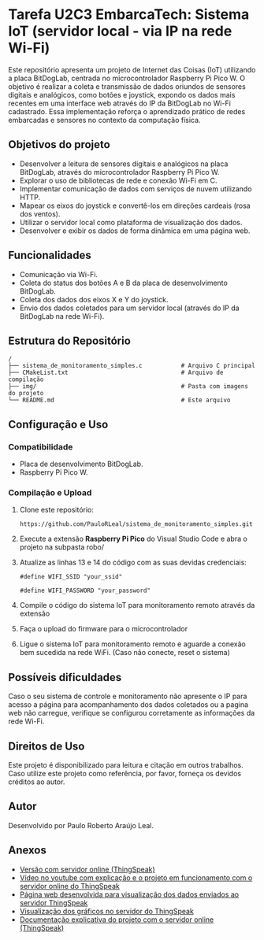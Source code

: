 # Tarefa U2C3 EmbarcaTech: Sistema IoT (servidor local - via IP na rede Wi-Fi)

Este repositório apresenta um projeto de Internet das Coisas (IoT) utilizando a placa BitDogLab, centrada no microcontrolador Raspberry Pi Pico W. O objetivo é realizar a coleta e transmissão de dados oriundos de sensores digitais e analógicos, como botões e joystick, expondo os dados mais recentes em uma interface web através do IP da BitDogLab no Wi-Fi cadastrado. Essa implementação reforça o aprendizado prático de redes embarcadas e sensores no contexto da computação física.

## Objetivos do projeto

- Desenvolver a leitura de sensores digitais e analógicos na placa BitDogLab, através do microcontrolador Raspberry Pi Pico W.
- Explorar o uso de bibliotecas de rede e conexão Wi-Fi em C.
- Implementar comunicação de dados com serviços de nuvem utilizando HTTP.
- Mapear os eixos do joystick e convertê-los em direções cardeais (rosa dos ventos).
- Utilizar o servidor local como plataforma de visualização dos dados.
- Desenvolver e exibir os dados de forma dinâmica em uma página web.


## Funcionalidades

- Comunicação via Wi-Fi.
- Coleta do status dos botões A e B da placa de desenvolvimento BitDogLab.
- Coleta dos dados dos eixos X e Y do joystick.
- Envio dos dados coletados para um servidor local (através do IP da BitDogLab na rede Wi-Fi).


## Estrutura do Repositório
```
/
├── sistema_de_monitoramento_simples.c           # Arquivo C principal
├── CMakeList.txt                                # Arquivo de compilação
├── img/                                         # Pasta com imagens do projeto
└── README.md                                    # Este arquivo
```

## Configuração e Uso

### Compatibilidade
- Placa de desenvolvimento BitDogLab.
- Raspberry Pi Pico W.

### Compilação e Upload
1. Clone este repositório:
   ```
   https://github.com/PauloRLeal/sistema_de_monitoramento_simples.git
   ```
2. Execute a extensão **Raspberry Pi Pico** do Visual Studio Code e abra o projeto na subpasta robo/
3. Atualize as linhas 13 e 14 do código com as suas devidas credenciais:
   ```
   #define WIFI_SSID "your_ssid" 
   ```

   ```
   #define WIFI_PASSWORD "your_password" 
   ```

4. Compile o código do sistema IoT para monitoramento remoto através da extensão
5. Faça o upload do firmware para o microcontrolador
6. Ligue o sistema IoT para monitoramento remoto e aguarde a conexão bem sucedida na rede WiFi. (Caso não conecte, reset o sistema)


## Possíveis dificuldades
Caso o seu sistema de controle e monitoramento não apresente o IP para acesso a página para acompanhamento dos dados coletados ou a pagina web não carregue, verifique se configurou corretamente as informações da rede Wi-Fi.


## Direitos de Uso
Este projeto é disponibilizado para leitura e citação em outros trabalhos. Caso utilize este projeto como referência, por favor, forneça os devidos créditos ao autor.

## Autor
Desenvolvido por Paulo Roberto Araújo Leal.

## Anexos
- [Versão com servidor online (ThingSpeak)](https://github.com/PauloRLeal/comunicacao_iot_u2c3.git)
- [Vídeo no youtube com explicação e o projeto em funcionamento com o servidor online do ThingSpeak](https://youtu.be/eVDgW0HW090?si=Aiii0x1b1JSktnU9)
- [Página web desenvolvida para visualização dos dados enviados ao servidor ThingSpeak](https://v0-real-time-web-app-nu.vercel.app/)
- [Visualização dos gráficos no servidor do ThingSpeak](https://thingspeak.mathworks.com/channels/2952597)
- [Documentação explicativa do projeto com o servidor online (ThingSpeak)](https://docs.google.com/document/d/1QmjtPQbKv75fYgCW9ZC__xgsdDB3R5dtR7qd71a4LPk/edit?usp=sharing)
